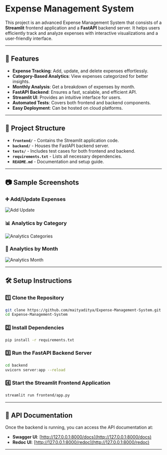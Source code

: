# Expense Management System

This project is an advanced Expense Management System that consists of a **Streamlit** frontend application and a **FastAPI** backend server. It helps users efficiently track and analyze expenses with interactive visualizations and a user-friendly interface.

---

## 🚀 Features

- **Expense Tracking**: Add, update, and delete expenses effortlessly.
- **Category-Based Analytics**: View expenses categorized for better insights.
- **Monthly Analysis**: Get a breakdown of expenses by month.
- **FastAPI Backend**: Ensures a fast, scalable, and efficient API.
- **Streamlit UI**: Provides an intuitive interface for users.
- **Automated Tests**: Covers both frontend and backend components.
- **Easy Deployment**: Can be hosted on cloud platforms.

---

## 📁 Project Structure

- **`frontend/`** - Contains the Streamlit application code.
- **`backend/`** - Houses the FastAPI backend server.
- **`tests/`** - Includes test cases for both frontend and backend.
- **`requirements.txt`** - Lists all necessary dependencies.
- **`README.md`** - Documentation and setup guide.

---

## 📷 Sample Screenshots

### ➕ Add/Update Expenses
![Add Update](https://github.com/user-attachments/assets/4a7560cf-fea8-467a-a985-ea6c299177f6)

### 📊 Analytics by Category
![Analytics Categories](https://github.com/user-attachments/assets/b82dfdb7-445d-43bf-8a25-31320f4ff5a4)

### 📅 Analytics by Month
![Analytics Month](https://github.com/user-attachments/assets/0b5887a1-4f65-4270-8238-ca7c6211cb26)

---

## 🛠 Setup Instructions

### 1️⃣ Clone the Repository
```bash
git clone https://github.com/maityaditya/Expense-Management-System.git
cd Expense-Management-System
```

### 2️⃣ Install Dependencies
```bash
pip install -r requirements.txt
```

### 3️⃣ Run the FastAPI Backend Server
```bash
cd backend
uvicorn server:app --reload
```

### 4️⃣ Start the Streamlit Frontend Application
```bash
streamlit run frontend/app.py
```

---

## 📡 API Documentation
Once the backend is running, you can access the API documentation at:

- **Swagger UI**: [http://127.0.0.1:8000/docs](http://127.0.0.1:8000/docs)
- **Redoc UI**: [http://127.0.0.1:8000/redoc](http://127.0.0.1:8000/redoc)

---


